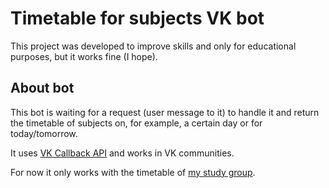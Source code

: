 # Timetable for subjects VK bot

This project was developed to improve skills and only for educational purposes,
but it works fine (I hope).

## About bot
This bot is waiting for a request (user message to it) to handle it and return the timetable of subjects on,
for example, a certain day or for today/tomorrow.

It uses [VK Callback API](https://vk.com/dev/callback_api) and works in VK communities.

For now it only works with the timetable of [my study group](https://vk.com/ivtmpu).
